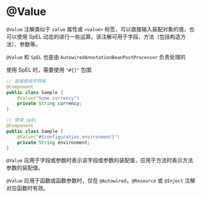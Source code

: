# @Value

`@Value` 注解类似于 `value` 属性或 `<value>` 标签，可以直接输入装配对象的值，也可以使用 SpEL 动态的进行一些运算。该注解可用于字段、方法（包括构造方法）、参数等。

`@Value` 和 `SpEL` 也是由 `AutowiredAnnotationBeanPostProcessor` 负责处理的

使用 SpEL 时，需要使用 `"#{}"` 包围

```java
// 直接使用字符串
@Component
public class Sample {
    @Value("Some currency")
    private String currency;
}
```

```java
// 使用 SpEL
@Component
public class Sample {
    @Value("#{configuration.environment}")
    private String environment;
}
```

`@Value` 应用于字段或参数时表示该字段或参数的装配值，应用于方法时表示方法参数的装配值。

`@Value` 应用于函数或函数参数时，仅在 `@Autowired`，`@Resource` 或 `@Inject` 注解对应函数时有效。

‍
